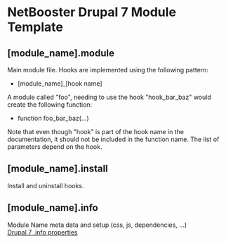 # NetBooster Drupal 7 Module Template

## [module_name].module
Main module file. Hooks are implemented using the following pattern:
- [module_name]_[hook name]

A module called "foo", needing to use the hook "hook_bar_baz" would create the following function:
- function foo_bar_baz(...)

Note that even though "hook" is part of the hook name in the documentation, it should not be included 
in the function name. The list of parameters depend on the hook.

## [module_name].install
Install and uninstall hooks.

## [module_name].info
Module Name meta data and setup (css, js, dependencies, ...)<br />
[Drupal 7 .info properties](https://drupal.org/node/542202)